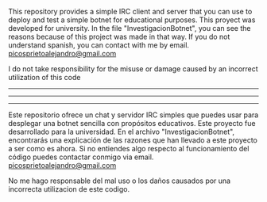 This repository provides a simple IRC client and server that you can use to deploy and test a simple botnet for educational purposes.
This proyect was developed for university. In the file "InvestigacionBotnet", you can see the reasons because of this project was made in that way.
If you do not understand spanish, you can contact with me by email. 
picosprietoalejandro@gmail.com

I do not take responsibility for the misuse or damage caused by an incorrect utilization of this code

---------------------------------------------------------------------------------------------------------
---------------------------------------------------------------------------------------------------------
---------------------------------------------------------------------------------------------------------

Este repositorio ofrece un chat y servidor IRC simples que puedes usar para desplegar una botnet sencilla con propósitos educativos.
Este proyecto fue desarrollado para la universidad. En el archivo "InvestigacionBotnet", encontrarás una explicación de las razones que han llevado a este proyecto a ser como es ahora.
Si no entiendes algo respecto al funcionamiento del código puedes contactar conmigo via email.
picosprietoalejandro@gmail.com

No me hago responsable del mal uso o los daños causados por una incorrecta utilizacion de este codigo.
